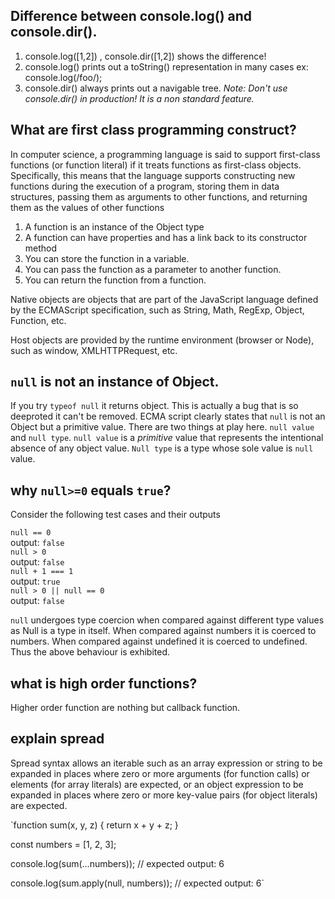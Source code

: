 ## Difference between console.log() and console.dir(). ##

1. console.log([1,2]) , console.dir([1,2]) shows the difference!
1. console.log() prints out a toString() representation in many cases ex: console.log(/foo/);
1. console.dir() always prints out a navigable tree. 
_Note: Don't use console.dir() in production! It is a non standard feature._

## What are first class programming construct? ##

In computer science, a programming language is said to support first-class functions (or function literal) if it treats functions as first-class objects. Specifically, this means that the language supports constructing new functions during the execution of a program, storing them in data structures, passing them as arguments to other functions, and returning them as the values of other functions

1. A function is an instance of the Object type
1. A function can have properties and has a link back to its constructor method
1. You can store the function in a variable.
1. You can pass the function as a parameter to another function.
1. You can return the function from a function.


Native objects are objects that are part of the JavaScript language defined by the ECMAScript specification, such as String, Math, RegExp, Object, Function, etc.

Host objects are provided by the runtime environment (browser or Node), such as window, XMLHTTPRequest, etc.

## `null` is not an instance of Object. ##

If you try  `typeof null` it returns object. This is actually a bug that is so deeproted it can't be removed.
ECMA script clearly states that `null` is not an Object but a primitive value.
There are two things at play here. `null value` and `null type`. `null value` is a *primitive* value that represents the intentional absence of any object value. `Null type` is a type whose sole value is `null ` value. 


## why `null>=0` equals `true`? ##

Consider the following test cases and their outputs

`null == 0` <br>
output: `false` <br>
`null > 0` <br>
output: `false`<br>
`null + 1 === 1` <br>
output: `true`<br>
`null > 0 || null == 0` <br> 
output: `false`<br>

`null` undergoes type coercion when compared against different type values as Null is a type in itself.
When compared against numbers it is coerced to numbers.
When compared against undefined it is coerced to undefined.
Thus the above behaviour is exhibited.

## what is high order functions? ##
Higher order function are nothing but callback function.

## explain spread ##
Spread syntax allows an iterable such as an array expression or string to be expanded in places where zero or more arguments (for function calls) or elements (for array literals) are expected, or an object expression to be expanded in places where zero or more key-value pairs (for object literals) are expected.

`function sum(x, y, z) {
  return x + y + z;
}

const numbers = [1, 2, 3];

console.log(sum(...numbers));
// expected output: 6

console.log(sum.apply(null, numbers));
// expected output: 6`